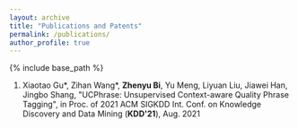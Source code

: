 ```yaml
---
layout: archive
title: "Publications and Patents"
permalink: /publications/
author_profile: true
---
```


{% include base_path %}

1. Xiaotao Gu*, Zihan Wang*, **Zhenyu Bi**, Yu Meng, Liyuan Liu, Jiawei Han, Jingbo Shang, "UCPhrase: Unsupervised Context-aware Quality Phrase Tagging", in Proc. of 2021 ACM SIGKDD Int. Conf. on Knowledge Discovery and Data Mining (**KDD'21**), Aug. 2021
